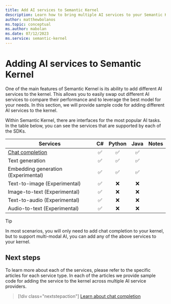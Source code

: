 ```yaml
---
title: Add AI services to Semantic Kernel
description: Learn how to bring multiple AI services to your Semantic Kernel project.
author: matthewbolanos
ms.topic: conceptual
ms.author: mabolan
ms.date: 07/12/2023
ms.service: semantic-kernel
---
```


# Adding AI services to Semantic Kernel

One of the main features of Semantic Kernel is its ability to add different AI services to the kernel. This allows you to easily swap out different AI services to compare their performance and to leverage the best model for your needs. In this section, we will provide sample code for adding different AI services to the kernel.

Within Semantic Kernel, there are interfaces for the most popular AI tasks. In the table below, you can see the services that are supported by each of the SDKs.

| Services                          |  C#  | Python | Java | Notes |
|-----------------------------------|:----:|:------:|:----:|-------|
| [Chat completion](./chat-completion/index.md)                    | ✅ | ✅ | ✅ |
| Text generation                  | ✅ | ✅ | ✅ |
| Embedding generation (Experimental)     | ✅ | ✅ | ✅ |
| Text-to-image  (Experimental)       | ✅ | ❌ | ❌ |
| Image-to-text (Experimental)       | ✅ | ❌ | ❌ |
| Text-to-audio (Experimental)       | ✅ | ❌ | ❌ | 
| Audio-to-text (Experimental)       | ✅ | ❌ | ❌ | 

> [!TIP]
> In most scenarios, you will only need to add chat completion to your kernel, but to support multi-modal AI, you can add any of the above services to your kernel.

## Next steps
To learn more about each of the services, please refer to the specific articles for each service type. In each of the articles we provide sample code for adding the service to the kernel across multiple AI service providers.

> [!div class="nextstepaction"]
> [Learn about chat completion](./chat-completion.md)